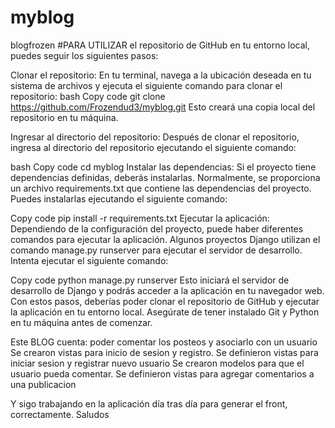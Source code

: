 # myblog
blogfrozen
#PARA UTILIZAR el repositorio de GitHub en tu entorno local, puedes seguir los siguientes pasos:

Clonar el repositorio: En tu terminal, navega a la ubicación deseada en tu sistema de archivos y ejecuta el siguiente comando para clonar el repositorio:
bash
Copy code
git clone https://github.com/Frozendud3/myblog.git
Esto creará una copia local del repositorio en tu máquina.

Ingresar al directorio del repositorio: Después de clonar el repositorio, ingresa al directorio del repositorio ejecutando el siguiente comando:

bash
Copy code
cd myblog
Instalar las dependencias: Si el proyecto tiene dependencias definidas, deberás instalarlas. Normalmente, se proporciona un archivo requirements.txt que contiene las dependencias del proyecto. Puedes instalarlas ejecutando el siguiente comando:

Copy code
pip install -r requirements.txt
Ejecutar la aplicación: Dependiendo de la configuración del proyecto, puede haber diferentes comandos para ejecutar la aplicación. Algunos proyectos Django utilizan el comando manage.py runserver para ejecutar el servidor de desarrollo. Intenta ejecutar el siguiente comando:

Copy code
python manage.py runserver
Esto iniciará el servidor de desarrollo de Django y podrás acceder a la aplicación en tu navegador web.
Con estos pasos, deberías poder clonar el repositorio de GitHub y ejecutar la aplicación en tu entorno local. Asegúrate de tener instalado Git y Python en tu máquina antes de comenzar.

Este BLOG cuenta: poder comentar los posteos y asociarlo con un usuario
Se crearon vistas para inicio de sesion y registro.
Se definieron vistas para iniciar sesion y registrar nuevo usuario
Se crearon modelos para que el usuario pueda comentar.
Se definieron vistas para agregar comentarios a una publicacion

Y sigo trabajando en la aplicación día tras día para generar el front, correctamente.
 Saludos
